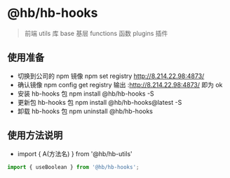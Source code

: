 # @hb/hb-hooks

> 前端 utils 库 base 基层 functions 函数 plugins 插件

## 使用准备

- 切换到公司的 npm 镜像 npm set registry http://8.214.22.98:4873/
- 确认镜像 npm config get registry 输出 :http://8.214.22.98:4873/ 即为 ok
- 安装 hb-hooks 包 npm install @hb/hb-hooks -S
- 更新包 hb-hooks 包 npm install @hb/hb-hooks@latest -S
- 卸载 hb-hooks 包 npm uninstall @hb/hb-hooks

## 使用方法说明

- import { A(方法名) } from '@hb/hb-utils'

```js
import { useBoolean } from '@hb/hb-hooks';
```